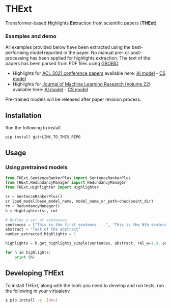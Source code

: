# THExt

**T**ransformer-based **H**ighlights **Ext**raction from scientific papers (**THExt**)

### Examples and demo

All examples provided below have been extracted using the best-performing model reported in the paper. No manual pre- or post- processing has been applied for highlights extraction. The text of the papers has been parsed from PDF files using [GROBID](https://grobid.readthedocs.io/en/latest/).

- Highlights for [ACL 2021 conference papers](https://aclanthology.org/volumes/2021.acl-long/) available here: [AI model](demos/acl_highlights_ai.md) - [CS model](demos/acl_highlights_cs.md)
- Highlights for [Journal of Machine Learning Research (Volume 22)](https://jmlr.org/papers/v22/) available here: [AI model](demos/jmlr_highlights_ai.md) - [CS model](demos/jmlr_highlights_cs.md)

Pre-trained models will be released after paper revision process.


## Installation

Run the following to install

```python
pip install git+LINK_TO_THIS_REPO
```

## Usage
### Using pretrained models
```python
from THExt.SentenceRankerPlus import SentenceRankerPlus
from THExt.RedundancyManager import RedundancyManager
from THExt.Highlighter import Highlighter

sr = SentenceRankerPlus()
sr.load_model(base_model_name, model_name_or_path=checkpoint_dir)
rm = RedundancyManager()
h = Highlighter(sr, rm)

# Define a set of sentences
sentences = ["This is the first sentence ...", "This is the Nth sentence..."]
abstract = "Text of the abstract"
number_extracted_highlights = 1

highlights = h.get_highlights_simple(sentences, abstract, rel_w=1.0, pos_w=0.0, red_w=0.0, prefilter=False, NH = number_extracted_highlights)

for h in highlights:
    print (h)

```

## Developing THExt
To install THExt, along with the tools you need to develop and run tests, run the following in your virtualenv

```bash
$ pip install -e .[dev]
```
